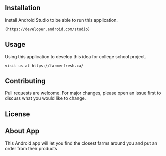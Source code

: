 ## Installation
Install Android Studio to be able to run this application.

```downloadlink
(https://developer.android.com/studio)
```

## Usage
Using this application to develop this idea for college school project.
```
visit us at https://farmerfresh.ca/
```

## Contributing

Pull requests are welcome. For major changes, please open an issue first to discuss what you would like to change.


## License

## About App
This Android app will let you find the closest farms around you and put an order from their products 
